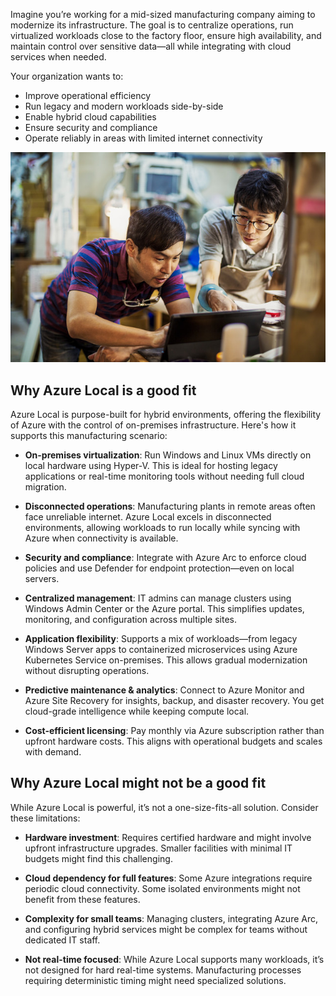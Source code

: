 Imagine you’re working for a mid-sized manufacturing company aiming to modernize its infrastructure. The goal is to centralize operations, run virtualized workloads close to the factory floor, ensure high availability, and maintain control over sensitive data—all while integrating with cloud services when needed.

Your organization wants to:

- Improve operational efficiency
- Run legacy and modern workloads side-by-side
- Enable hybrid cloud capabilities
- Ensure security and compliance
- Operate reliably in areas with limited internet connectivity

![A photograph of two people using a tablet in a workshop surrounded by tools and equipment.](../media/factory.png)

## Why Azure Local is a good fit

Azure Local is purpose-built for hybrid environments, offering the flexibility of Azure with the control of on-premises infrastructure. Here's how it supports this manufacturing scenario:

- **On-premises virtualization**: Run Windows and Linux VMs directly on local hardware using Hyper-V. This is ideal for hosting legacy applications or real-time monitoring tools without needing full cloud migration.

- **Disconnected operations**: Manufacturing plants in remote areas often face unreliable internet. Azure Local excels in disconnected environments, allowing workloads to run locally while syncing with Azure when connectivity is available.

- **Security and compliance**: Integrate with Azure Arc to enforce cloud policies and use Defender for endpoint protection—even on local servers.

- **Centralized management**: IT admins can manage clusters using Windows Admin Center or the Azure portal. This simplifies updates, monitoring, and configuration across multiple sites.

- **Application flexibility**: Supports a mix of workloads—from legacy Windows Server apps to containerized microservices using Azure Kubernetes Service on-premises. This allows gradual modernization without disrupting operations.

- **Predictive maintenance & analytics**: Connect to Azure Monitor and Azure Site Recovery for insights, backup, and disaster recovery. You get cloud-grade intelligence while keeping compute local.

- **Cost-efficient licensing**: Pay monthly via Azure subscription rather than upfront hardware costs. This aligns with operational budgets and scales with demand.

## Why Azure Local might not be a good fit

While Azure Local is powerful, it’s not a one-size-fits-all solution. Consider these limitations:

- **Hardware investment**: Requires certified hardware and might involve upfront infrastructure upgrades. Smaller facilities with minimal IT budgets might find this challenging.

- **Cloud dependency for full features**: Some Azure integrations require periodic cloud connectivity. Some isolated environments might not benefit from these features.

- **Complexity for small teams**: Managing clusters, integrating Azure Arc, and configuring hybrid services might be complex for teams without dedicated IT staff.

- **Not real-time focused**: While Azure Local supports many workloads, it’s not designed for hard real-time systems. Manufacturing processes requiring deterministic timing might need specialized solutions.